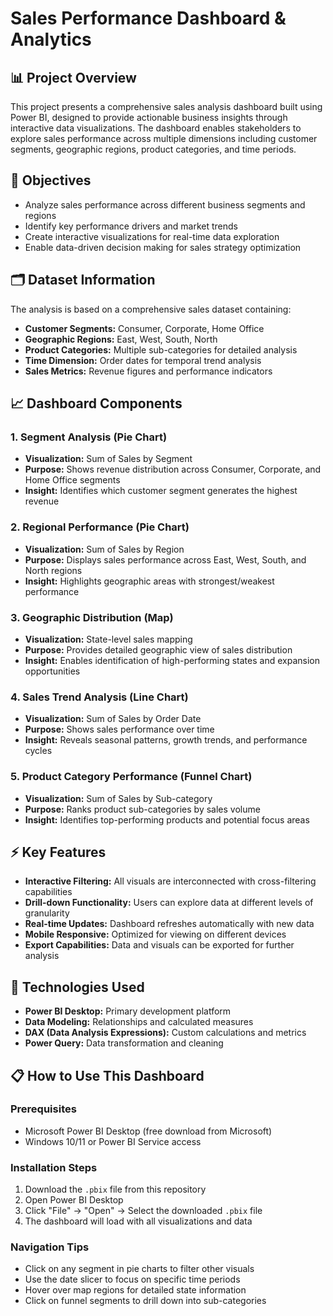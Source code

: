 # Sales Performance Dashboard & Analytics

## 📊 Project Overview
This project presents a comprehensive sales analysis dashboard built using Power BI, designed to provide actionable business insights through interactive data visualizations. The dashboard enables stakeholders to explore sales performance across multiple dimensions including customer segments, geographic regions, product categories, and time periods.

## 🎯 Objectives
- Analyze sales performance across different business segments and regions
- Identify key performance drivers and market trends
- Create interactive visualizations for real-time data exploration
- Enable data-driven decision making for sales strategy optimization

## 🗂️ Dataset Information
The analysis is based on a comprehensive sales dataset containing:
- **Customer Segments:** Consumer, Corporate, Home Office
- **Geographic Regions:** East, West, South, North
- **Product Categories:** Multiple sub-categories for detailed analysis
- **Time Dimension:** Order dates for temporal trend analysis
- **Sales Metrics:** Revenue figures and performance indicators

## 📈 Dashboard Components

### 1. Segment Analysis (Pie Chart)
- **Visualization:** Sum of Sales by Segment
- **Purpose:** Shows revenue distribution across Consumer, Corporate, and Home Office segments
- **Insight:** Identifies which customer segment generates the highest revenue

### 2. Regional Performance (Pie Chart)
- **Visualization:** Sum of Sales by Region
- **Purpose:** Displays sales performance across East, West, South, and North regions
- **Insight:** Highlights geographic areas with strongest/weakest performance

### 3. Geographic Distribution (Map)
- **Visualization:** State-level sales mapping
- **Purpose:** Provides detailed geographic view of sales distribution
- **Insight:** Enables identification of high-performing states and expansion opportunities

### 4. Sales Trend Analysis (Line Chart)
- **Visualization:** Sum of Sales by Order Date
- **Purpose:** Shows sales performance over time
- **Insight:** Reveals seasonal patterns, growth trends, and performance cycles

### 5. Product Category Performance (Funnel Chart)
- **Visualization:** Sum of Sales by Sub-category
- **Purpose:** Ranks product sub-categories by sales volume
- **Insight:** Identifies top-performing products and potential focus areas

## ⚡ Key Features
- **Interactive Filtering:** All visuals are interconnected with cross-filtering capabilities
- **Drill-down Functionality:** Users can explore data at different levels of granularity
- **Real-time Updates:** Dashboard refreshes automatically with new data
- **Mobile Responsive:** Optimized for viewing on different devices
- **Export Capabilities:** Data and visuals can be exported for further analysis

## 🔧 Technologies Used
- **Power BI Desktop:** Primary development platform
- **Data Modeling:** Relationships and calculated measures
- **DAX (Data Analysis Expressions):** Custom calculations and metrics
- **Power Query:** Data transformation and cleaning

## 📋 How to Use This Dashboard

### Prerequisites
- Microsoft Power BI Desktop (free download from Microsoft)
- Windows 10/11 or Power BI Service access

### Installation Steps
1. Download the `.pbix` file from this repository
2. Open Power BI Desktop
3. Click "File" → "Open" → Select the downloaded `.pbix` file
4. The dashboard will load with all visualizations and data

### Navigation Tips
- Click on any segment in pie charts to filter other visuals
- Use the date slicer to focus on specific time periods
- Hover over map regions for detailed state information
- Click on funnel segments to drill down into sub-categories


